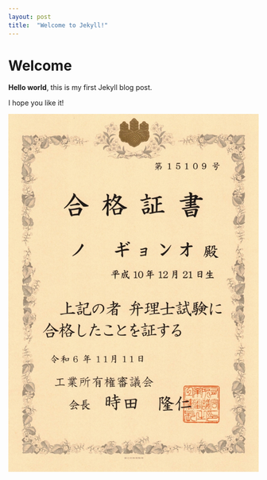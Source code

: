 ```yaml
---
layout: post
title:  "Welcome to Jekyll!"
---
```


# Welcome

**Hello world**, this is my first Jekyll blog post.

I hope you like it!

![合格証書_ノギョンオ](../images/2024-11-15-first/合格証書_ノギョンオ-1731654860626-8.jpg)
